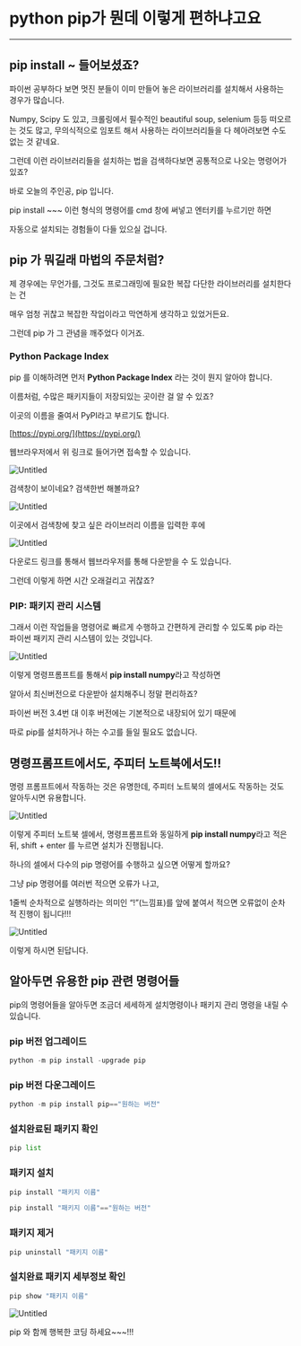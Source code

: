 # python pip가 뭔데 이렇게 편하냐고요

---

## pip install ~ 들어보셨죠?

파이썬 공부하다 보면 멋진 분들이 이미 만들어 놓은 라이브러리를 설치해서 사용하는 경우가 많습니다.

Numpy, Scipy 도 있고, 크롤링에서 필수적인 beautiful soup, selenium 등등 떠오르는 것도 많고, 무의식적으로 임포트 해서 사용하는 라이브러리들을 다 헤아려보면 수도 없는 것 같네요.

그런데 이런 라이브러리들을 설치하는 법을 검색하다보면 공통적으로 나오는 명령어가 있죠?

바로 오늘의 주인공, pip 입니다.

pip install ~~~ 이런 형식의 명령어를 cmd 창에 써넣고 엔터키를 누르기만 하면

자동으로 설치되는 경험들이 다들 있으실 겁니다.

## pip 가 뭐길래 마법의 주문처럼?

제 경우에는 무언가를, 그것도 프로그래밍에 필요한 복잡 다단한 라이브러리를 설치한다는 건

매우 엄청 귀찮고 복잡한 작업이라고 막연하게 생각하고 있었거든요.

그런데 pip 가 그 관념을 깨주었다 이거죠.

### **Python Package Index**

pip 를 이해하려면 먼저 **Python Package Index** 라는 것이 뭔지 알아야 합니다.

이름처럼, 수많은 패키지들이 저장되있는 곳이란 걸 알 수 있죠?

이곳의 이름을 줄여서 PyPI라고 부르기도 합니다.

[https://pypi.org/](https://pypi.org/)

웹브라우저에서 위 링크로 들어가면 접속할 수 있습니다.

![Untitled](python%20pip%20ce580/Untitled.png)

검색창이 보이네요? 검색한번 해볼까요?

![Untitled](python%20pip%20ce580/Untitled%201.png)

이곳에서 검색창에 찾고 싶은 라이브러리 이름을 입력한 후에

![Untitled](python%20pip%20ce580/Untitled%202.png)

다운로드 링크를 통해서 웹브라우저를 통해 다운받을 수 도 있습니다.

그런데 이렇게 하면 시간 오래걸리고 귀찮죠?

### PIP: 패키지 관리 시스템

그래서 이런 작업들을 명령어로 빠르게 수행하고 간편하게 관리할 수 있도록 pip 라는 파이썬 패키지 관리 시스템이 있는 것입니다.

![Untitled](python%20pip%20ce580/Untitled%203.png)

이렇게 명령프롬프트를 통해서 **pip install numpy**라고 작성하면

알아서 최신버전으로 다운받아 설치해주니 정말 편리하죠?

파이썬 버전 3.4번 대 이후 버전에는 기본적으로 내장되어 있기 때문에

따로 pip를 설치하거나 하는 수고를 들일 필요도 없습니다.

## 명령프롬프트에서도, 주피터 노트북에서도!!

명령 프롬프트에서 작동하는 것은 유명한데, 주피터 노트북의 셀에서도 작동하는 것도 알아두시면 유용합니다.

![Untitled](python%20pip%20ce580/Untitled%204.png)

이렇게 주피터 노트북 셀에서, 명령프롬프트와 동일하게 **pip install numpy**라고 적은뒤, shift + enter 를 누르면 설치가 진행됩니다.

하나의 셀에서 다수의 pip 명령어를 수행하고 싶으면 어떻게 할까요?

그냥 pip 명령어를 여러번 적으면 오류가 나고,

1줄씩 순차적으로 실행하라는 의미인 “!”(느낌표)를 앞에 붙여서 적으면 오류없이 순차적 진행이 됩니다!!!

![Untitled](python%20pip%20ce580/Untitled%205.png)

이렇게 하시면 된답니다.

## 알아두면 유용한 pip 관련 명령어들

pip의 명령어들을 알아두면 조금더 세세하게 설치명령이나 패키지 관리 명령을 내릴 수 있습니다.

### pip 버전 업그레이드

```python
python -m pip install -upgrade pip
```

### pip 버전 다운그레이드

```python
python -m pip install pip=="원하는 버전"
```

### 설치완료된 패키지 확인

```python
pip list
```

### 패키지 설치

```python
pip install "패키지 이름"

pip install "패키지 이름"=="원하는 버전"
```

### 패키지 제거

```python
pip uninstall "패키지 이름"
```

### 설치완료 패키지 세부정보 확인

```python
pip show "패키지 이름"
```

![Untitled](python%20pip%20ce580/Untitled%206.png)

pip 와 함께 행복한 코딩 하세요~~~!!!